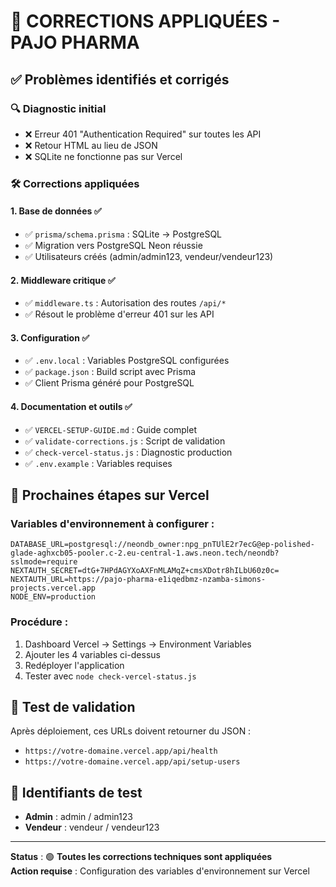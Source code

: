 # 🚀 CORRECTIONS APPLIQUÉES - PAJO PHARMA

## ✅ Problèmes identifiés et corrigés

### 🔍 **Diagnostic initial**
- ❌ Erreur 401 "Authentication Required" sur toutes les API
- ❌ Retour HTML au lieu de JSON
- ❌ SQLite ne fonctionne pas sur Vercel

### 🛠️ **Corrections appliquées**

#### 1. **Base de données** ✅
- ✅ `prisma/schema.prisma` : SQLite → PostgreSQL
- ✅ Migration vers PostgreSQL Neon réussie
- ✅ Utilisateurs créés (admin/admin123, vendeur/vendeur123)

#### 2. **Middleware critique** ✅
- ✅ `middleware.ts` : Autorisation des routes `/api/*`
- ✅ Résout le problème d'erreur 401 sur les API

#### 3. **Configuration** ✅
- ✅ `.env.local` : Variables PostgreSQL configurées
- ✅ `package.json` : Build script avec Prisma
- ✅ Client Prisma généré pour PostgreSQL

#### 4. **Documentation et outils** ✅
- ✅ `VERCEL-SETUP-GUIDE.md` : Guide complet
- ✅ `validate-corrections.js` : Script de validation
- ✅ `check-vercel-status.js` : Diagnostic production
- ✅ `.env.example` : Variables requises

## 🎯 **Prochaines étapes sur Vercel**

### Variables d'environnement à configurer :
```
DATABASE_URL=postgresql://neondb_owner:npg_pnTUlE2r7ecG@ep-polished-glade-aghxcb05-pooler.c-2.eu-central-1.aws.neon.tech/neondb?sslmode=require
NEXTAUTH_SECRET=dtG+7HPdAGYXoAXFnMLAMqZ+cmsXDotr8hILbU60z0c=
NEXTAUTH_URL=https://pajo-pharma-e1iqedbmz-nzamba-simons-projects.vercel.app
NODE_ENV=production
```

### Procédure :
1. Dashboard Vercel → Settings → Environment Variables
2. Ajouter les 4 variables ci-dessus
3. Redéployer l'application
4. Tester avec `node check-vercel-status.js`

## 🧪 **Test de validation**

Après déploiement, ces URLs doivent retourner du JSON :
- `https://votre-domaine.vercel.app/api/health`
- `https://votre-domaine.vercel.app/api/setup-users`

## 📝 **Identifiants de test**
- **Admin** : admin / admin123
- **Vendeur** : vendeur / vendeur123

---

**Status** : 🟢 **Toutes les corrections techniques sont appliquées**  
**Action requise** : Configuration des variables d'environnement sur Vercel